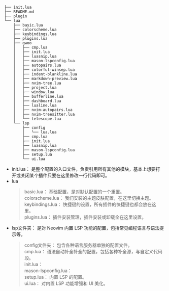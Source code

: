 ```
├── init.lua
├── README.md
├── plugin
└── lua
    ├── basic.lua
    ├── colorscheme.lua 
    ├── keybindings.lua
    ├── plugins.lua
    ├── gwoo
    │   ├── cmp.lua
    │   ├── init.lua
    │   ├── luasnip.lua
    │   ├── mason-lspconfig.lua
    │   ├── autopairs.lua        
    │   ├── colorful-winsep.lua  
    │   ├── indent-blankline.lua 
    │   ├── markdown-preview.lua 
    │   ├── nvim-tree.lua        
    │   ├── project.lua          
    │   ├── window.lua 
    │   ├── bufferline.lua       
    │   ├── dashboard.lua       
    │   ├── lualine.lua          
    │   ├── nvim-autopairs.lua   
    │   ├── nvim-treesitter.lua  
    │   └── telescope.lua
    └── lsp
        ├── config
        │   └── lua.lua
        ├── cmp.lua
        ├── init.lua
        ├── luasnip.lua
        ├── mason-lspconfig.lua
        ├── setup.lua
        └── ui.lua
```
* init.lua： 是整个配置的入口文件，负责引用所有其他的模块，基本上想要打开或关闭某个插件只要在这里修改一行代码即可。
* lua 
    > basic.lua： 基础配置，是对默认配置的一个重置。     
    > colorscheme.lua： 我们安装的主题皮肤配置，在这里切换主题。     
    > keybindings.lua： 快捷键的设置，所有插件的快捷键也都会放在这里。     
    > plugins.lua： 插件安装管理，插件安装或卸载全在这里设置。     
* lsp文件夹： 是对 Neovim 内置 LSP 功能的配置，包括常见编程语言与语法提示等。     
    > config文件夹： 包含各种语言服务器单独的配置文件。     
    > cmp.lua：  语法自动补全补全的配置，包括各种补全源，与自定义代码段。     
    > init.lua：      
    > mason-lspconfig.lua：      
    > setup.lua： 内置 LSP 的配置。     
    > ui.lua： 对内置 LSP 功能增强和 UI 美化。     
